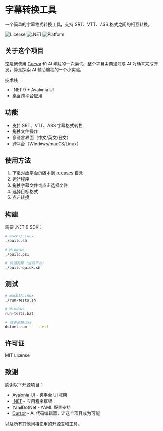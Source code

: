 # 字幕转换工具

一个简单的字幕格式转换工具，支持 SRT、VTT、ASS 格式之间的相互转换。

![License](https://img.shields.io/badge/License-MIT-green)
![.NET](https://img.shields.io/badge/.NET-9.0-purple)
![Platform](https://img.shields.io/badge/Platform-Windows%20%7C%20macOS%20%7C%20Linux-blue)

## 关于这个项目

这是我使用 [Cursor](https://cursor.sh/) 和 AI 编程的一次尝试。整个项目主要通过与 AI 对话来完成开发，算是探索 AI 辅助编程的一个小实验。

技术栈：
- .NET 9 + Avalonia UI
- 桌面跨平台应用

## 功能

- 支持 SRT、VTT、ASS 字幕格式转换
- 拖拽文件操作
- 多语言界面（中文/英文/日文）
- 跨平台（Windows/macOS/Linux）

## 使用方法

1. 下载对应平台的版本到 [releases](https://github.com/cyaoc/subtitle-sync/releases) 目录
2. 运行程序
3. 拖拽字幕文件或点击选择文件
4. 选择目标格式
5. 点击转换

## 构建

需要 .NET 9 SDK：

```bash
# macOS/Linux
./build.sh

# Windows
./build.ps1

# 快速构建（当前平台）
./build-quick.sh
```

## 测试

```bash
# macOS/Linux
./run-tests.sh

# Windows
run-tests.bat

# 或者直接运行
dotnet run -- --test
```

## 许可证

MIT License

## 致谢

感谢以下开源项目：

- [Avalonia UI](https://avaloniaui.net/) - 跨平台 UI 框架
- [.NET](https://dotnet.microsoft.com/) - 应用程序框架
- [YamlDotNet](https://github.com/aaubry/YamlDotNet) - YAML 配置支持
- [Cursor](https://cursor.sh/) - AI 代码编辑器，让这个项目成为可能

以及所有其他间接使用的开源库和工具。 
